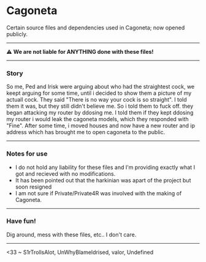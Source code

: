 # Cagoneta
Certain source files and dependencies used in Cagoneta; now opened publicly.
___
⚠️ **We are not liable for ANYTHING done with these files!**
___
### Story
So me, Ped and Irisk were arguing about who had the straightest cock, we keept arguing for some time, until i decided to show them a picture of my actuall cock. They said "There is no way your cock is so straight". 
I told them it was, but they still didn't believe me. So i told them to fuck off. they began attacking my router by ddosing me. I told them if they kept ddosing my router i would leak the cagoneta models, which they responded with "Fine". 
After some time, i moved houses and now have a new router and ip address which has brought me to open cagoneta to the public.
___
### Notes for use
- I do not hold any liability for these files and I'm providing exactly what I got and recieved with no modifications.
- It has been pointed out that the harkinian was apart of the project but soon resigned
- I am not sure if Private/Private4R was involved with the making of Cagoneta.
___
### Have fun!
Dig around, mess with these files, etc.. I don't care.
___
<33 ~ S1rTrollsAlot, UnWhyBlameIdrised, valor, Undefined
